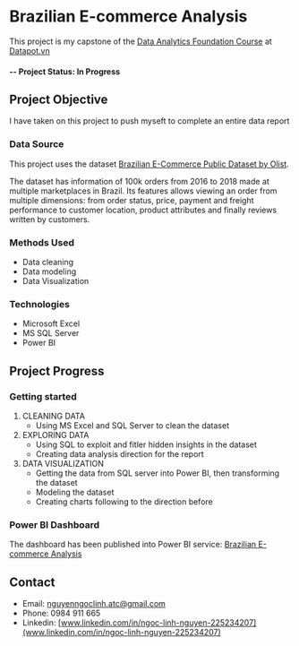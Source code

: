 # Brazilian E-commerce Analysis
This project is my capstone of the [Data Analytics Foundation Course](https://datapot.vn/khoa-hoc/data-analytics-foundation-daf/) at [Datapot.vn](https://datapot.vn/)

#### -- Project Status: In Progress

## Project Objective
I have taken on this project to push myseft to complete an entire data report

### Data Source
This project uses the dataset [Brazilian E-Commerce Public Dataset by Olist](https://www.kaggle.com/datasets/olistbr/brazilian-ecommerce).

The dataset has information of 100k orders from 2016 to 2018 made at multiple marketplaces in Brazil. Its features allows viewing an order from multiple dimensions: from order status, price, payment and freight performance to customer location, product attributes and finally reviews written by customers.

### Methods Used
* Data cleaning
* Data modeling
* Data Visualization

### Technologies
* Microsoft Excel
* MS SQL Server
* Power BI

## Project Progress
### Getting started
1. CLEANING DATA
   * Using MS Excel and SQL Server to clean the dataset
2. EXPLORING DATA
   * Using SQL to exploit and fitler hidden insights in the dataset
   * Creating data analysis direction for the report
3. DATA VISUALIZATION
   * Getting the data from SQL server into Power BI, then transforming the dataset
   * Modeling the dataset
   * Creating charts following to the direction before

### Power BI Dashboard
The dashboard has been published into Power BI service:
[Brazilian E-commerce Analysis](https://app.powerbi.com/links/mcUuqZD83K?ctid=af1f3753-3925-4e6f-949b-97c007320803&pbi_source=linkShare)

## Contact
* Email: [nguyenngoclinh.atc@gmail.com](nguyenngoclinh.atc@gmail.com)
* Phone: 0984 911 665
* Linkedin: [www.linkedin.com/in/ngoc-linh-nguyen-225234207](www.linkedin.com/in/ngoc-linh-nguyen-225234207)

